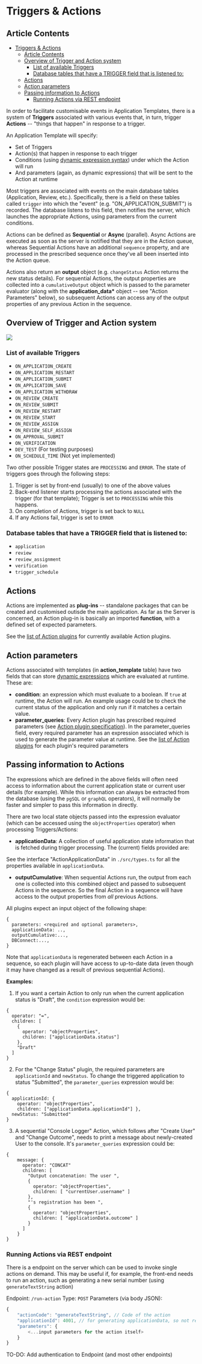 # Triggers & Actions

<!-- toc -->

## Article Contents

- [Triggers & Actions](#triggers--actions)
  - [Article Contents](#article-contents)
  - [Overview of Trigger and Action system](#overview-of-trigger-and-action-system)
    - [List of available Triggers](#list-of-available-triggers)
    - [Database tables that have a TRIGGER field that is listened to:](#database-tables-that-have-a-trigger-field-that-is-listened-to)
  - [Actions](#actions)
  - [Action parameters](#action-parameters)
  - [Passing information to Actions](#passing-information-to-actions)
    - [Running Actions via REST endpoint](#running-actions-via-rest-endpoint)

<!-- tocstop -->

In order to facilitate customisable events in Application Templates, there is a system of **Triggers** associated with various events that, in turn, trigger **Actions** -- "things that happen" in response to a trigger.

An Application Template will specify:

- Set of Triggers
- Action(s) that happen in response to each trigger
- Conditions (using [dynamic expression syntax](Query-Syntax.md)) under which the Action will run
- And parameters (again, as dynamic expressions) that will be sent to the Action at runtime

Most triggers are associated with events on the main database tables (Application, Review, etc.). Specifically, there is a field on these tables called `trigger` into which the "event" (e.g. "ON_APPLICATION_SUBMIT") is recorded. The database listens to this field, then notifies the server, which launches the appropriate Actions, using parameters from the current conditions.

Actions can be defined as **Sequential** or **Async** (parallel). Async Actions are executed as soon as the server is notified that they are in the Action queue, whereas Sequential Actions have an additional `sequence` property, and are processed in the prescribed sequence once they've all been inserted into the Action queue.

Actions also return an **output** object (e.g. `changeStatus` Action returns the new status details). For sequential Actions, the output properties are collected into a `cumulativeOutput` object which is passed to the parameter evaluator (along with the **application_data\*** object -- see "Action Parameters" below), so subsequent Actions can access any of the output properties of any previous Action in the sequence.

## Overview of Trigger and Action system

![](images/triggers-and-actions-diagram.png)

### List of available Triggers

- `ON_APPLICATION_CREATE`
- `ON_APPLICATION_RESTART`
- `ON_APPLICATION_SUBMIT`
- `ON_APPLICATION_SAVE`
- `ON_APPLICATION_WITHDRAW`
- `ON_REVIEW_CREATE`
- `ON_REVIEW_SUBMIT`
- `ON_REVIEW_RESTART`
- `ON_REVIEW_START`
- `ON_REVIEW_ASSIGN`
- `ON_REVIEW_SELF_ASSIGN`
- `ON_APPROVAL_SUBMIT`
- `ON_VERIFICATION`
- `DEV_TEST` (For testing purposes)
- `ON_SCHEDULE_TIME` (Not yet implemented)

Two other possible Trigger states are `PROCESSING` and `ERROR`. The state of triggers goes through the following steps:

1. Trigger is set by front-end (usually) to one of the above values
2. Back-end listener starts processing the actions associated with the trigger (for that template); Trigger is set to `PROCESSING` while this happens.
3. On completion of Actions, trigger is set back to `NULL`
4. If any Actions fail, trigger is set to `ERROR`

### Database tables that have a TRIGGER field that is listened to:

- `application`
- `review`
- `review_assignment`
- `verification`
- `trigger_schedule`

## Actions

Actions are implemented as **plug-ins** -- standalone packages that can be created and customised outisde the main application. As far as the Server is concerned, an Action plug-in is basically an imported **function**, with a defined set of expected parameters.

See the [list of Action plugins](List-of-Action-plugins.md) for currently available Action plugins.

## Action parameters

Actions associated with templates (in **action_template** table) have two fields that can store [dynamic expressions](Query-Syntax.md) which are evaluated at runtime. These are:

- **condition**: an expression which must evaluate to a boolean. If `true` at runtime, the Action will run. An example usage could be to check the current status of the application and only run if it matches a certain value.
- **parameter_queries**: Every Action plugin has prescribed required parameters (see [Action plugin specification](Action-plugin-specification.md)). In the parameter_queries field, every required parameter has an expression associated which is used to generate the parameter value at runtime. See the [list of Action plugins](List-of-Action-plugins.md) for each plugin's required parameters

## Passing information to Actions

The expressions which are defined in the above fields will often need access to information about the current application state or current user details (for example). While this information can always be extracted from the database (using the `pgSQL` or `graphQL` operators), it will normally be faster and simpler to pass this information in directly.

There are two local state objects passed into the expression evaluator (which can be accessed using the `objectProperties` operator) when processing Triggers/Actions:

- **applicationData**: A collection of useful application state information that is fetched during trigger processing. The (current) fields provided are:

See the interface "ActionApplicationData" in `./src/types.ts` for all the properties available in `applicationData`.

- **outputCumulative**: When sequential Actions run, the output from each one is collected into this combined object and passed to subsequent Actions in the sequence. So the final Action in a sequence will have access to the output properties from _all_ previous Actions.

All plugins expect an input object of the following shape:

```
{
  parameters: <required and optional parameters>,
  applicationData: ..,
  outputCumulative:...,
  DBConnect:...,
}
```

Note that `applicationData` is regenerated between each Action in a sequence, so each plugin will have access to up-to-date data (even though it may have changed as a result of previous sequential Actions).

**Examples:**

1. If you want a certain Action to only run when the current application status is "Draft", the `condition` expression would be:

```
{
  operator: "=",
  children: [
    {
      operator: "objectProperties",
      children: ["applicationData.status"]
    },
    "Draft"
  ]
}
```

2. For the "Change Status" plugin, the required parameters are `applicationId` and `newStatus`. To change the triggered application to status "Submitted", the `parameter_queries` expression would be:

```
{
  applicationId: {
    operator: "objectProperties",
    children: ["applicationData.applicationId"] },
  newStatus: "Submitted"
}
```

3. A sequential "Console Logger" Action, which follows after "Create User" and "Change Outcome", needs to print a message about newly-created User to the console. It's `parameter_queries` expression could be:

```
{
    message: {
      operator: "CONCAT"
      children: [
        "Output concatenation: The user ",
        {
          operator: "objectProperties",
          children: [ "currentUser.username" ]
        },
        "'s registration has been ",
        {
          operator: "objectProperties",
          children: [ "applicationData.outcome" ]
        }
      ]
    }
}
```

### Running Actions via REST endpoint

There is a endpoint on the server which can be used to invoke single actions on demand. This may be useful if, for example, the front-end needs to run an action, such as generating a new serial number (using `generateTextString` action)

Endpoint: `/run-action`
Type: `POST`
Parameters (via body JSON):

```js
{
    "actionCode": "generateTextString", // Code of the action
    "applicationId": 4001, // for generating applicationData, so not required for all actions
    "parameters": {
        <...input parameters for the action itself>
    }
}

```

TO-DO: Add authentication to Endpoint (and most other endpoints)
